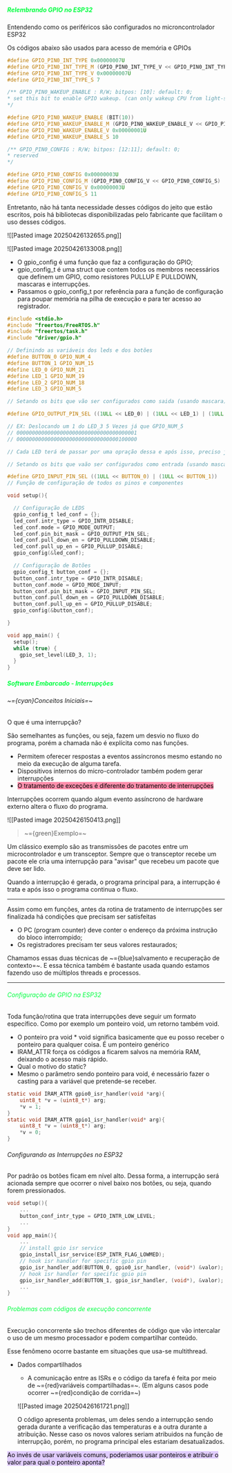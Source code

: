 
##### <span style="color:rgb(0, 255, 64)">Relembrando GPIO no ESP32</span>

Entendendo como os periféricos são configurados no microncontrolador ESP32

Os códigos abaixo são usados para acesso de memória e GPIOs

```C++
#define GPIO_PIN0_INT_TYPE 0x00000007U
#define GPIO_PIN0_INT_TYPE_M (GPIO_PIN0_INT_TYPE_V << GPIO_PIN0_INT_TYPE_S)
#define GPIO_PIN0_INT_TYPE_V 0x00000007U
#define GPIO_PIN0_INT_TYPE_S 7

/** GPIO_PIN0_WAKEUP_ENABLE : R/W; bitpos: [10]: default: 0;
* set this bit to enable GPIO wakeup. (can only wakeup CPU from light-sleep Mode)
*/

#define GPIO_PIN0_WAKEUP_ENABLE (BIT(10))
#define GPIO_PIN0_WAKEUP_ENABLE_M (GPIO_PIN0_WAKEUP_ENABLE_V << GPIO_PIN0_WAKEUP_ENABLE_S)
#define GPIO_PIN0_WAKEUP_ENABLE_V 0x00000001U
#define GPIO_PIN0_WAKEUP_ENABLE_S 10

/** GPIO_PIN0_CONFIG : R/W; bitpos: [12:11]; default: 0;
* reserved
*/

#define GPIO_PIN0_CONFIG 0x00000003U
#define GPIO_PIN0_CONFIG_M (GPIO_PIN0_CONFIG_V << GPIO_PIN0_CONFIG_S)
#define GPIO_PIN0_CONFIG_V 0x00000003U
#define GPIO_PIN0_CONFIG_S 11
```

Entretanto, não há tanta necessidade desses códigos do jeito que estão escritos, pois há bibliotecas disponibilizadas pelo fabricante que facilitam o uso desses códigos. 

![[Pasted image 20250426132655.png]]

![[Pasted image 20250426133008.png]]

-  O gpio_config é uma função que faz a configuração do GPIO;
-  gpio_config_t é uma struct que contem todos os membros necessários que definem um GPIO, como resistores PULLUP E PULLDOWN, mascaras e interrupções. 
-  Passamos o gpio_config_t por referência para a função de configuração para poupar memória na pilha de execução e para ter acesso ao registrador.

```C
#include <stdio.h>
#include "freertos/FreeRTOS.h"
#include "freertos/task.h"
#include "driver/gpio.h"

// Definindo as variáveis dos leds e dos botões
#define BUTTON_0 GPIO_NUM_4
#define BUTTON_1 GPIO_NUM_15
#define LED_0 GPIO_NUM_21
#define LED_1 GPIO_NUM_19
#define LED_2 GPIO_NUM_18
#define LED_3 GPIO_NUM_5

// Setando os bits que vão ser configurados como saida (usando mascara) 1ULL - Unsigned long long 64 bits

#define GPIO_OUTPUT_PIN_SEL ((1ULL << LED_0) | (1ULL << LED_1) | (1ULL << LED_2) | (1ULL << LED_3))

// EX: Deslocando um 1 do LED_3 5 Vezes já que GPIO_NUM_5
// 000000000000000000000000000000000000001
// 000000000000000000000000000000000100000

// Cada LED terá de passar por uma opração dessa e após isso, preciso juntar tudo, por isso uso o operador |

// Setando os bits que vaão ser configurados como entrada (usando mascara) - (Botões)

#define GPIO_INPUT_PIN_SEL ((1ULL << BUTTON_0) | (1ULL << BUTTON_1))
// Função de configuração de todos os pinos e componentes

void setup(){

  // Configuração de LEDS
  gpio_config_t led_conf = {};
  led_conf.intr_type = GPIO_INTR_DISABLE;
  led_conf.mode = GPIO_MODE_OUTPUT;
  led_conf.pin_bit_mask = GPIO_OUTPUT_PIN_SEL;
  led_conf.pull_down_en = GPIO_PULLDOWN_DISABLE;
  led_conf.pull_up_en = GPIO_PULLUP_DISABLE;
  gpio_config(&led_conf);

  // Configuração de Botões
  gpio_config_t button_conf = {};
  button_conf.intr_type = GPIO_INTR_DISABLE;
  button_conf.mode = GPIO_MODE_INPUT;
  button_conf.pin_bit_mask = GPIO_INPUT_PIN_SEL;
  button_conf.pull_down_en = GPIO_PULLDOWN_DISABLE;
  button_conf.pull_up_en = GPIO_PULLUP_DISABLE;
  gpio_config(&button_conf);

}

void app_main() {
  setup();
  while (true) {
    gpio_set_level(LED_3, 1);
  }
}
```

##### <span style="color:rgb(0, 255, 64)">Software Embarcado - Interrupções</span>

###### ~={cyan}Conceitos Iniciais=~

O que é uma interrupção?

São semelhantes as funções, ou seja, fazem um desvio no fluxo do programa, porém a chamada não é explícita como nas funções. 

-  Permitem oferecer respostas a eventos assíncronos mesmo estando no meio da execução de alguma tarefa.
-  Dispositivos internos do micro-controlador também podem gerar interrupções
-  <mark style="background: #FF5582A6;">O tratamento de exceções é diferente do tratamento de interrupções
</mark>

		

Interrupções ocorrem quando algum evento assíncrono de hardware externo altera o fluxo do programa.

![[Pasted image 20250426150413.png]]

> ~={green}Exemplo=~

Um clássico exemplo são as transmissões de pacotes entre um microcontrolador e um transceptor. Sempre que o transceptor recebe um pacote ele cria uma interrupção para "avisar" que recebeu um pacote que deve ser lido.

Quando a interrupção é gerada, o programa principal para, a interrupção é trata e após isso o programa continua o fluxo.

---

Assim como em funções, antes da rotina de tratamento de interrupções ser finalizada há condições que precisam ser satisfeitas

-  O PC (program counter) deve conter o endereço da próxima instrução do bloco interrompido;
-  Os registradores precisam ter seus valores restaurados;

Chamamos essas duas técnicas de ~={blue}salvamento e recuperação de contexto=~. E essa técnica também é bastante usada quando estamos fazendo uso de múltiplos threads e processos.

---
###### <span style="color:rgb(0, 255, 64)">Configuração de GPIO na ESP32</span>

Toda função/rotina que trata interrupções deve seguir um formato específico. Como por exemplo um ponteiro void, um retorno também void.

-  O ponteiro pra void * void significa basicamente que eu posso receber o ponteiro para qualquer coisa. É um ponteiro genérico
-  IRAM_ATTR força os códigos a ficarem salvos na memória RAM, deixando o acesso mais rápido.
-  Qual o motivo do static?
-  Mesmo o parâmetro sendo ponteiro para void, é necessário fazer o casting para a variável que pretende-se receber.

```C
static void IRAM_ATTR gpio0_isr_handler(void *arg){
	uint8_t *v = (uint8_t*) arg;
	*v = 1;
}
static void IRAM_ATTR gpio1_isr_handler(void* arg){
	uint8_t *v = (uint8_t*) arg;
	*v = 0;
}
```

###### Configurando as Interrupções no ESP32

Por padrão os botões ficam em nível alto. Dessa forma, a interrupção será acionada sempre que ocorrer o nivel baixo nos botões, ou seja, quando forem pressionados.

```C
void setup(){
	...
	button_conf_intr_type = GPIO_INTR_LOW_LEVEL;
	...
}
void app_main(){
	...
	// install gpio isr service
	gpio_install_isr_service(ESP_INTR_FLAG_LOWMED);
	// hook isr handler for specific gpio pin
	gpio_isr_handler_add(BUTTON_0, gpio0_isr_handler, (void*) &valor);
	// hook isr handler for specific gpio pin
	gpio_isr_handler_add(BUTTON_1, gpio_isr_handler, (void*), &valor);
	...
}
```

###### <span style="color:rgb(0, 255, 64)">Problemas com códigos de execução concorrente</span>

Execução concorrente são trechos diferentes de código que vão intercalar o uso de um mesmo processador e podem compartilhar conteúdo. 

Esse fenômeno ocorre bastante em situações que usa-se multithread.

-  Dados compartilhados
	-  A comunicação entre as ISRs e o código da tarefa é feita por meio de ~={red}variáveis compartilhadas=~. (Em alguns casos pode ocorrer ~={red}condição de corrida=~)
	
	![[Pasted image 20250426161721.png]]

	O código apresenta problemas, um deles sendo a interrupção sendo gerada durante a verificação das temperaturas e a outra durante a atribuição. Nesse caso os novos valores seriam atribuidos na função de interrupção, porém, no programa principal eles estariam desatualizados.

<mark style="background: #D2B3FFA6;">Ao invés de usar variáveis comuns, poderiamos usar ponteiros e atribuir o valor para qual o ponteiro aponta? </mark>




































































































